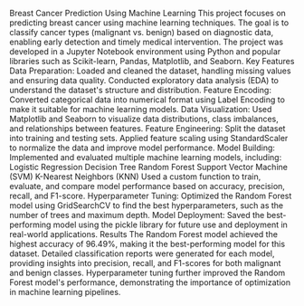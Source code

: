 Breast Cancer Prediction Using Machine Learning
This project focuses on predicting breast cancer using machine learning techniques. The goal is to classify cancer types (malignant vs. benign) based on diagnostic data, enabling early detection and timely medical intervention. The project was developed in a Jupyter Notebook environment using Python and popular libraries such as Scikit-learn, Pandas, Matplotlib, and Seaborn.
Key Features
Data Preparation:
Loaded and cleaned the dataset, handling missing values and ensuring data quality.
Conducted exploratory data analysis (EDA) to understand the dataset's structure and distribution.
Feature Encoding:
Converted categorical data into numerical format using Label Encoding to make it suitable for machine learning models.
Data Visualization:
Used Matplotlib and Seaborn to visualize data distributions, class imbalances, and relationships between features.
Feature Engineering:
Split the dataset into training and testing sets.
Applied feature scaling using StandardScaler to normalize the data and improve model performance.
Model Building:
Implemented and evaluated multiple machine learning models, including:
Logistic Regression
Decision Tree
Random Forest
Support Vector Machine (SVM)
K-Nearest Neighbors (KNN)
Used a custom function to train, evaluate, and compare model performance based on accuracy, precision, recall, and F1-score.
Hyperparameter Tuning:
Optimized the Random Forest model using GridSearchCV to find the best hyperparameters, such as the number of trees and maximum depth.
Model Deployment:
Saved the best-performing model using the pickle library for future use and deployment in real-world applications.
Results
The Random Forest model achieved the highest accuracy of 96.49%, making it the best-performing model for this dataset.
Detailed classification reports were generated for each model, providing insights into precision, recall, and F1-scores for both malignant and benign classes.
Hyperparameter tuning further improved the Random Forest model's performance, demonstrating the importance of optimization in machine learning pipelines.
